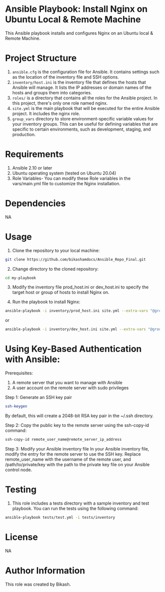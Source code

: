 # Ansible Playbook: Install Nginx on Ubuntu Local & Remote Machine
This Ansible playbook installs and configures Nginx on an Ubuntu local & Remote Machine.

# Project Structure

1. `ansible.cfg` is the configuration file for Ansible. It contains settings such as the location of the inventory file and SSH options.
2. `inventory/host.ini` is the inventory file that defines the hosts that Ansible will manage. It lists the IP addresses or domain names of the hosts and groups them into categories.
3. `roles/` is a directory that contains all the roles for the Ansible project. In this project, there's only one role named nginx.
4. `site.yml` is the main playbook that will be executed for the entire Ansible project. It includes the nginx role.
5. `group_vars` directory to store environment-specific variable values for your inventory groups. This can be useful for defining variables that are specific to certain environments, such as development, staging, and production.




# Requirements
1. Ansible 2.10 or later
2. Ubuntu operating system (tested on Ubuntu 20.04)
3. Role Variables- You can modify these Role variables in the vars/main.yml file to customize the Nginx installation.

# Dependencies
NA

# Usage

1. Clone the repository to your local machine:

```bash
git clone https://github.com/bikashamdocs/Ansible_Repo_Final.git
```
2. Change directory to the cloned repository:

```bash
cd my-playbook
```

3. Modify the inventory file prod_host.ini or dev_host.ini to specify the target host or group of hosts to install Nginx on.

4. Run the playbook to install Nginx:

```bash
ansible-playbook -i inventory/prod_host.ini site.yml --extra-vars "@group_vars/<your-environment>/all.yml"
```
or

```bash
ansible-playbook -i inventory/dev_host.ini site.yml --extra-vars "@group_vars/<your-environment>/all.yml"
```

# Using Key-Based Authentication with Ansible:

Prerequisites:
 1. A remote server that you want to manage with Ansible
 2. A user account on the remote server with sudo privileges

Step 1: Generate an SSH key pair

```bash
ssh-keygen
```
By default, this will create a 2048-bit RSA key pair in the ~/.ssh directory.

Step 2: Copy the public key to the remote server using the ssh-copy-id command:

```bash
ssh-copy-id remote_user_name@remote_server_ip_address
```
Step 3: Modify your Ansible inventory file
In your Ansible inventory file, modify the entry for the remote server to use the SSH key. Replace remote_user_name with the username of the remote user, and /path/to/private/key with the path to the private key file on your Ansible control node.


# Testing
1. This role includes a tests directory with a sample inventory and test playbook. You can run the tests using the following command:

```bash
ansible-playbook tests/test.yml -i tests/inventory
```

# License

NA


# Author Information
This role was created by Bikash.
